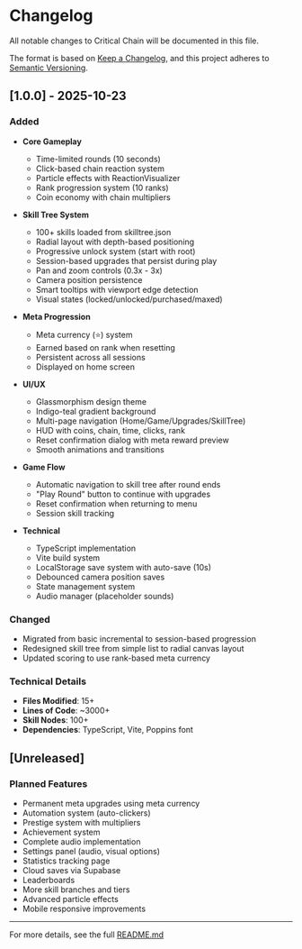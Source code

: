 # Changelog

All notable changes to Critical Chain will be documented in this file.

The format is based on [Keep a Changelog](https://keepachangelog.com/en/1.0.0/),
and this project adheres to [Semantic Versioning](https://semver.org/spec/v2.0.0.html).

## [1.0.0] - 2025-10-23

### Added
- **Core Gameplay**
  - Time-limited rounds (10 seconds)
  - Click-based chain reaction system
  - Particle effects with ReactionVisualizer
  - Rank progression system (10 ranks)
  - Coin economy with chain multipliers
  
- **Skill Tree System**
  - 100+ skills loaded from skilltree.json
  - Radial layout with depth-based positioning
  - Progressive unlock system (start with root)
  - Session-based upgrades that persist during play
  - Pan and zoom controls (0.3x - 3x)
  - Camera position persistence
  - Smart tooltips with viewport edge detection
  - Visual states (locked/unlocked/purchased/maxed)
  
- **Meta Progression**
  - Meta currency (⭐) system
  - Earned based on rank when resetting
  - Persistent across all sessions
  - Displayed on home screen
  
- **UI/UX**
  - Glassmorphism design theme
  - Indigo-teal gradient background
  - Multi-page navigation (Home/Game/Upgrades/SkillTree)
  - HUD with coins, chain, time, clicks, rank
  - Reset confirmation dialog with meta reward preview
  - Smooth animations and transitions
  
- **Game Flow**
  - Automatic navigation to skill tree after round ends
  - "Play Round" button to continue with upgrades
  - Reset confirmation when returning to menu
  - Session skill tracking
  
- **Technical**
  - TypeScript implementation
  - Vite build system
  - LocalStorage save system with auto-save (10s)
  - Debounced camera position saves
  - State management system
  - Audio manager (placeholder sounds)

### Changed
- Migrated from basic incremental to session-based progression
- Redesigned skill tree from simple list to radial canvas layout
- Updated scoring to use rank-based meta currency

### Technical Details
- **Files Modified**: 15+
- **Lines of Code**: ~3000+
- **Skill Nodes**: 100+
- **Dependencies**: TypeScript, Vite, Poppins font

## [Unreleased]

### Planned Features
- Permanent meta upgrades using meta currency
- Automation system (auto-clickers)
- Prestige system with multipliers
- Achievement system
- Complete audio implementation
- Settings panel (audio, visual options)
- Statistics tracking page
- Cloud saves via Supabase
- Leaderboards
- More skill branches and tiers
- Advanced particle effects
- Mobile responsive improvements

---

For more details, see the full [README.md](README.md)
